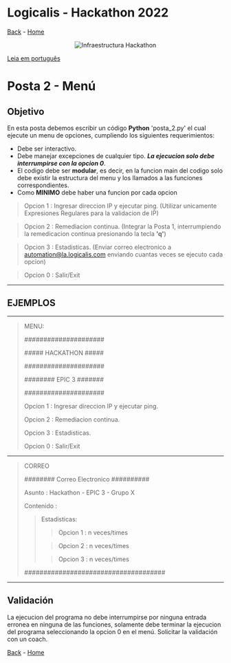 # Logicalis - Hackathon 2022

[Back](P1.md) - [Home](../README.md)

<p align="center">
  <img src="infraTW.png" alt="Infraestructura Hackathon"/>
</p>

[Leia em português](P2_P.md)

# Posta 2 - Menú
## Objetivo
En esta posta debemos escribir un código **Python** 'posta_2.py' el cual ejecute un menu de opciones, cumpliendo los siguientes requerimientos:

* Debe ser interactivo.
* Debe manejar excepciones de cualquier tipo. ***La ejecucion solo debe interrumpirse con la opcion 0***.
* El codigo debe ser **modular**, es decir, en la funcion main del codigo solo debe existir la estructura del menu y los llamados a las funciones correspondientes.
* Como **MINIMO** debe haber una funcion por cada opcion

>Opcion 1 : Ingresar direccion IP y ejecutar ping. (Utilizar unicamente Expresiones Regulares para la validacion de IP)

>Opcion 2 : Remediacion continua. (Integrar la Posta 1, interrumpiendo la remedicacion continua presionando la tecla **'q'**)

>Opcion 3 : Estadisticas. (Enviar correo electronico a automation@la.logicalis.com enviando cuantas veces se ejecuto cada opcion)

>Opcion 0 : Salir/Exit

***
## EJEMPLOS
***
> MENU:
>
> \#####################
> 
> \##### HACKATHON #####
> 
> \#####################
> 
> \######## EPIC 3 #######
> 
> \#####################
>
> Opcion 1 : Ingresar direccion IP y ejecutar ping.
> 
> Opcion 2 : Remediacion continua. 
> 
> Opcion 3 : Estadisticas.
> 
> Opcion 0 : Salir/Exit
***
> CORREO
>
>  \######## Correo Electronico ##########
>
> Asunto : Hackathon - EPIC 3 - Grupo X
> 
> Contenido :
> 
>>Estadisticas:
>>
>>>Opcion 1 : n veces/times
>>
>>>Opcion 2 : n veces/times
>>
>>>Opcion 3 : n veces/times
> 
> \#####################################
***

## Validación
La ejecucion del programa no debe interrumpirse por ninguna entrada erronea en ninguna de las funciones, solamente debe terminar la ejecucion del programa seleccionando la opcion 0 en el menú. Solicitar la validación con un coach.

[Back](P1.md) - [Home](../README.md)
